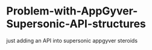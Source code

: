 # Problem-with-AppGyver-Supersonic-API-structures
just adding an API into supersonic appgyver steroids

